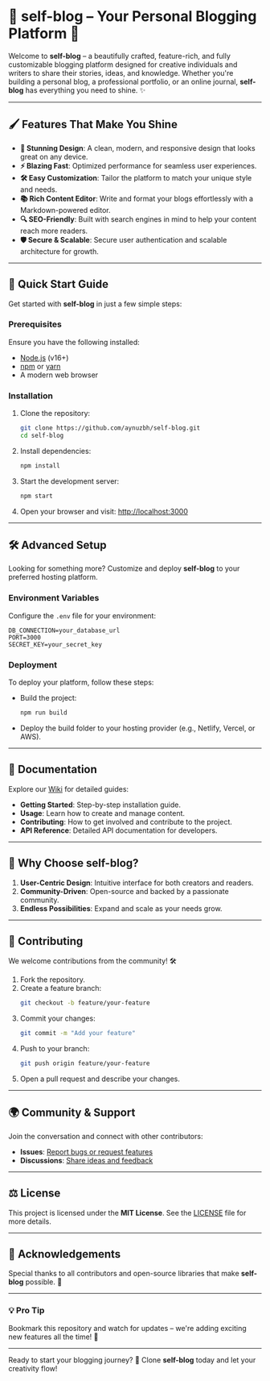 # 🌟 self-blog – Your Personal Blogging Platform 🚀

Welcome to **self-blog** – a beautifully crafted, feature-rich, and fully customizable blogging platform designed for creative individuals and writers to share their stories, ideas, and knowledge. Whether you're building a personal blog, a professional portfolio, or an online journal, **self-blog** has everything you need to shine. ✨

---

## 🖌️ Features That Make You Shine
- **🎨 Stunning Design**: A clean, modern, and responsive design that looks great on any device.
- **⚡ Blazing Fast**: Optimized performance for seamless user experiences.
- **🛠️ Easy Customization**: Tailor the platform to match your unique style and needs.
- **📚 Rich Content Editor**: Write and format your blogs effortlessly with a Markdown-powered editor.
- **🔍 SEO-Friendly**: Built with search engines in mind to help your content reach more readers.
- **🛡️ Secure & Scalable**: Secure user authentication and scalable architecture for growth.

---

## 🚀 Quick Start Guide
Get started with **self-blog** in just a few simple steps:

### Prerequisites
Ensure you have the following installed:
- [Node.js](https://nodejs.org/) (v16+)
- [npm](https://www.npmjs.com/) or [yarn](https://yarnpkg.com/)
- A modern web browser

### Installation
1. Clone the repository:
   ```bash
   git clone https://github.com/aynuzbh/self-blog.git
   cd self-blog
   ```

2. Install dependencies:
   ```bash
   npm install
   ```

3. Start the development server:
   ```bash
   npm start
   ```

4. Open your browser and visit: [http://localhost:3000](http://localhost:3000)

---

## 🛠️ Advanced Setup
Looking for something more? Customize and deploy **self-blog** to your preferred hosting platform.

### Environment Variables
Configure the `.env` file for your environment:
```env
DB_CONNECTION=your_database_url
PORT=3000
SECRET_KEY=your_secret_key
```

### Deployment
To deploy your platform, follow these steps:
- Build the project:
  ```bash
  npm run build
  ```
- Deploy the build folder to your hosting provider (e.g., Netlify, Vercel, or AWS).

---

## 📖 Documentation
Explore our [Wiki](https://github.com/aynuzbh/self-blog/wiki) for detailed guides:
- **Getting Started**: Step-by-step installation guide.
- **Usage**: Learn how to create and manage content.
- **Contributing**: How to get involved and contribute to the project.
- **API Reference**: Detailed API documentation for developers.

---

## 🌟 Why Choose self-blog?
1. **User-Centric Design**: Intuitive interface for both creators and readers.
2. **Community-Driven**: Open-source and backed by a passionate community.
3. **Endless Possibilities**: Expand and scale as your needs grow.

---

## 🤝 Contributing
We welcome contributions from the community! 🛠️

1. Fork the repository.
2. Create a feature branch:
   ```bash
   git checkout -b feature/your-feature
   ```
3. Commit your changes:
   ```bash
   git commit -m "Add your feature"
   ```
4. Push to your branch:
   ```bash
   git push origin feature/your-feature
   ```
5. Open a pull request and describe your changes.

---

## 🌍 Community & Support
Join the conversation and connect with other contributors:
- **Issues**: [Report bugs or request features](https://github.com/aynuzbh/self-blog/issues)
- **Discussions**: [Share ideas and feedback](https://github.com/aynuzbh/self-blog/discussions)

---

## ⚖️ License
This project is licensed under the **MIT License**. See the [LICENSE](LICENSE) file for more details.

---

## 🎉 Acknowledgements
Special thanks to all contributors and open-source libraries that make **self-blog** possible. 💖

---

### 💡 Pro Tip
Bookmark this repository and watch for updates – we're adding exciting new features all the time! 🌈

---

Ready to start your blogging journey? 🌟 Clone **self-blog** today and let your creativity flow!
